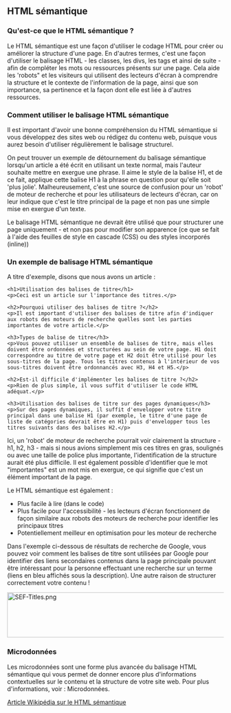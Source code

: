 <!-- Filename: Semantic_HTML_Markup / Display title: Balises HTML sémantique -->

## HTML sémantique

### Qu'est-ce que le HTML sémantique ?

Le HTML sémantique est une façon d'utiliser le codage HTML pour créer ou
améliorer la structure d'une page. En d'autres termes, c'est une façon
d'utiliser le balisage HTML - les classes, les divs, les tags et ainsi
de suite - afin de compléter les mots ou ressources présents sur une
page. Cela aide les 'robots" et les visiteurs qui utilisent des lecteurs
d'écran à comprendre la structure et le contexte de l'information de la
page, ainsi que son importance, sa pertinence et la façon dont elle est
liée à d'autres ressources.

### Comment utiliser le balisage HTML sémantique

Il est important d'avoir une bonne compréhension du HTML sémantique si
vous développez des sites web ou rédigez du contenu web, puisque vous
aurez besoin d'utiliser régulièrement le balisage structurel.

On peut trouver un exemple de détournement du balisage sémantique
lorsqu'un article a été écrit en utilisant un texte normal, mais
l'auteur souhaite mettre en exergue une phrase. Il aime le style de la
balise H1, et de ce fait, applique cette balise H1 à la phrase en
question pour qu'elle soit 'plus jolie'. Malheureusement, c'est une
source de confusion pour un 'robot' de moteur de recherche et pour les
utilisateurs de lecteurs d'écran, car on leur indique que c'est le titre
principal de la page et non pas une simple mise en exergue d'un texte.

Le balisage HTML sémantique ne devrait être utilisé que pour structurer
une page uniquement - et non pas pour modifier son apparence (ce que se
fait à l'aide des feuilles de style en cascade (CSS) ou des styles
incorporés (inline))

### Un exemple de balisage HTML sémantique

A titre d'exemple, disons que nous avons un article :

    <h1>Utilisation des balises de titre</h1>
    <p>Ceci est un article sur l'importance des titres.</p>

    <h2>Pourquoi utiliser des balises de titre ?</h2>
    <p>Il est important d'utiliser des balises de titre afin d'indiquer aux robots des moteurs de recherche quelles sont les parties importantes de votre article.</p>

    <h3>Types de balise de titre</h3>
    <p>Vous pouvez utiliser un ensemble de balises de titre, mais elles doivent être ordonnées et structurées au sein de votre page. H1 doit correspondre au titre de votre page et H2 doit être utilisé pour les sous-titres de la page. Tous les titres contenus à l'intérieur de vos sous-titres doivent être ordonnancés avec H3, H4 et H5.</p>

    <h2>Est-il difficile d'implémenter les balises de titre ?</h2>
    <p>Rien de plus simple, il vous suffit d'utiliser le code HTML adéquat.</p>

    <h3>Utilisation des balises de titre sur des pages dynamiques</h3>
    <p>Sur des pages dynamiques, il suffit d'envelopper votre titre principal dans une balise H1 (par exemple, le titre d'une page de liste de catégories devrait être en H1) puis d'envelopper tous les titres suivants dans des balises H2.</p>

Ici, un 'robot' de moteur de recherche pourrait voir clairement la
structure - h1, h2, h3 - mais si nous avions simplement mis ces titres
en gras, soulignés ou avec une taille de police plus importante,
l'identification de la structure aurait été plus difficile. Il est
également possible d'identifier que le mot "importantes" est un mot mis
en exergue, ce qui signifie que c'est un élément important de la page.

Le HTML sémantique est également :

- Plus facile à lire (dans le code)
- Plus facile pour l'accessibilité - les lecteurs d'écran fonctionnent
  de façon similaire aux robots des moteurs de recherche pour identifier
  les principaux titres
- Potentiellement meilleur en optimisation pour les moteur de recherche

Dans l'exemple ci-dessous de résultats de recherche de Google, vous
pouvez voir comment les balises de titre sont utilisées par Google pour
identifier des liens secondaires contenus dans la page principale
pouvant être intéressant pour la personne effectuant une recherche sur
un terme (liens en bleu affichés sous la description). Une autre raison
de structurer correctement votre contenu !

<img src="https://docs.joomla.org/images/5/58/SEF-Titles.png"
decoding="async" data-file-width="532" data-file-height="105"
width="532" height="105" alt="SEF-Titles.png" />

### Microdonnées

Les microdonnées sont une forme plus avancée du balisage HTML sémantique
qui vous permet de donner encore plus d'informations contextuelles sur
le contenu et la structure de votre site web. Pour plus d'informations,
voir :
Microdonnées.

<a href="http://fr.wikipedia.org/wiki/HTML_s%C3%A9mantique"
class="extiw" title="fr.wp:HTML sémantique">Article Wikipédia sur le
HTML sémantique</a>
